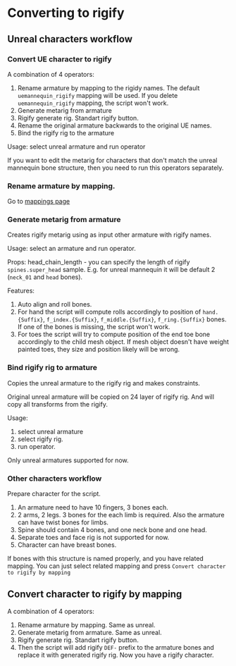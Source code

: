 # Converting to rigify

## Unreal characters workflow
### Convert UE character to rigify

A combination of 4 operators:

1. Rename armature by mapping to the rigidy names. The default `uemannequin_rigify` mapping will be used. If you delete `uemannequin_rigify` mapping, the script won't work. 
2. Generate metarig from armature
3. Rigify generate rig. Standart rigify button. 
4. Rename the original armature backwards to the original UE names.
5. Bind the rigify rig to the armature

Usage: select unreal armature and run operator

If you want to edit the metarig for characters that don't match the unreal mannequin bone structure, then you need to run this operators separately.

### Rename armature by mapping. 
Go to [mappings page](./doc/mappings.md)

### Generate metarig from armature

Creates rigify metarig using as input other armature with rigify names.

Usage: select an armature and run operator. 

Props: 
head_chain_length - you can specify the length of rigify `spines.super_head` sample. E.g. for unreal mannequin it will be default 2 (`neck_01` and `head` bones).

Features: 
1. Auto align and roll bones. 
2. For hand the script will compute rolls accordingly to position of `hand.{Suffix}`, `f_index.{Suffix}`, `f_middle.{Suffix}`, `f_ring.{Suffix}` bones. 
If one of the bones is missing, the script won't work.
3. For toes the script will try to compute position of the end toe bone accordingly to the child mesh object.
If mesh object doesn't have weight painted toes, they size and position likely will be wrong. 

### Bind rigify rig to armature

Copies the unreal armature to the rigify rig and makes constraints. 

Original unreal armature will be copied on 24 layer of rigify rig. And will copy all transforms from the rigify.

Usage: 
1. select unreal armature
2. select rigify rig.
3. run operator. 

Only unreal armatures supported for now.

### Other characters workflow

Prepare character for the script. 

1. An armature need to have 10 fingers, 3 bones each. 
2. 2 arms, 2 legs. 3 bones for the each limb is required. Also the armature can have twist bones for limbs.
3. Spine should contain 4 bones, and one neck bone and one head. 
4. Separate toes and face rig is not supported for now. 
5. Character can have breast bones.

If bones with this structure is named properly, and you have related mapping. You can just select related mapping and press `Convert character to rigify by mapping`

## Convert character to rigify by mapping

A combination of 4 operators:

1. Rename armature by mapping. Same as unreal.
2. Generate metarig from armature. Same as unreal.
3. Rigify generate rig. Standart rigify button. 
4. Then the script will add rigify `DEF-` prefix to the armature bones and replace it with generated rigify rig. 
Now you have a rigify character. 
